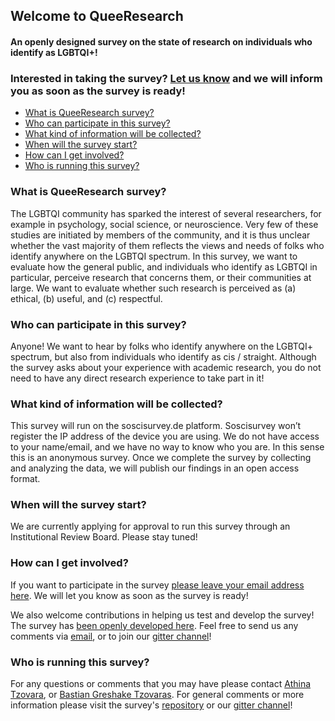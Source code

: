 ## Welcome to QueeResearch 

#### An openly designed survey on the state of research on individuals who identify as LGBTQI+!

### Interested in taking the survey? [Let us know](https://docs.google.com/forms/d/e/1FAIpQLSf7uaxpk0VbUo4CiYDGjXOcT9YjJk7-uWz64Oijs0agIyPQYQ/viewform) and we will inform you as soon as the survey is ready!

* [What is QueeResearch survey?](#what-is-queeresearch-survey)
* [Who can participate in this survey?](#who-can-participate-in-this-survey)
* [What kind of information will be collected?](#what-kind-of-information-will-be-collected)
* [When will the survey start?](#when-will-the-survey-start)
* [How can I get involved?](#how-can-i-get-involved)
* [Who is running this survey?](#who-is-running-this-survey)

### What is QueeResearch survey?
The LGBTQI community has sparked the interest of several researchers, for example in psychology, social science, or
neuroscience. Very few of these studies are initiated by members of the community, and it is thus unclear whether the
vast majority of them reflects the views and needs of folks who identify anywhere on the LGBTQI spectrum. In this survey,
we want to evaluate how the general public, and individuals who identify as LGBTQI in particular, perceive research that
concerns them, or their communities at large. We want to evaluate whether such research is perceived as (a) ethical, (b)
useful, and (c) respectful.

### Who can participate in this survey?
Anyone! We want to hear by folks who identify anywhere on the LGBTQI+ spectrum, but also from individuals who identify
as cis / straight. Although the survey asks about your experience with academic research, you do not need to have any
direct research experience to take part in it!

### What kind of information will be collected?
This survey will run on the soscisurvey.de platform. Soscisurvey won’t register the IP address of the device you are using. We
do not have access to your name/email, and we have no way to know who you are. In this sense this is an anonymous
survey. Once we complete the survey by collecting and analyzing the data, we will publish our findings in an open access
format.

### When will the survey start?
We are currently applying for approval to run this survey through an Institutional Review Board. Please stay tuned!

### How can I get involved?
If you want to participate in the survey [please leave your email address here](https://docs.google.com/forms/d/e/1FAIpQLSf7uaxpk0VbUo4CiYDGjXOcT9YjJk7-uWz64Oijs0agIyPQYQ/viewform). We will let you know as soon as the survey is ready! 

We also welcome contributions in helping us test and develop the survey! The survey has [been openly developed here](https://github.com/aath0/MinoritiesInResearch). Feel free to send us any comments via [email](mailto:queeresearch@gmail.com), or to join our [gitter channel](https://gitter.im/URM_Research/Lobby#)!

### Who is running this survey?
For any questions or comments that you may have please contact [Athina Tzovara](https://github.com/aath0), or [Bastian Greshake Tzovaras](https://tzovar.as). For
general comments or more information please visit the survey's [repository](https://github.com/aath0/MinoritiesInResearch) or our [gitter channel](https://gitter.im/URM_Research/Lobby#)!
